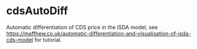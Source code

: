 # cdsAutoDiff

Automatic differentiation of CDS price in the ISDA model, see https://maffhew.co.uk/automatic-differentiation-and-visualisation-of-isda-cds-model for tutorial.
